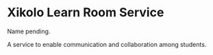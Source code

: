 # Xikolo Learn Room Service

Name pending.

A service to enable communication and collaboration among students.
